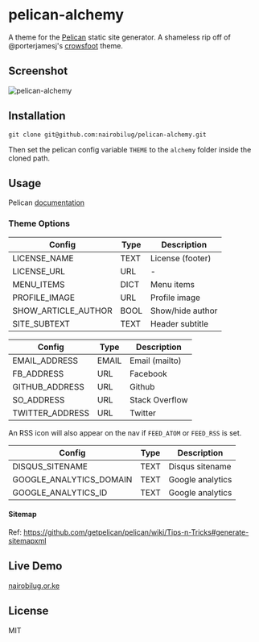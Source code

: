 # pelican-alchemy

A theme for the [Pelican](http://getpelican.com) static site generator. A shameless rip off of @porterjamesj's [crowsfoot](http://github.com/porterjamesj/crowsfoot) theme.


## Screenshot

![pelican-alchemy](screenshot.png)


## Installation

`git clone git@github.com:nairobilug/pelican-alchemy.git`

Then set the pelican config variable `THEME` to the `alchemy` folder inside the cloned path.


## Usage

Pelican [documentation](http://docs.getpelican.com/en/latest/)


### Theme Options

| Config                    | Type       | Description               |
| ------------------------- | ---------- | ------------------------- |
| LICENSE_NAME              | TEXT       | License (footer)          |
| LICENSE_URL               | URL        | -                         |
| MENU_ITEMS                | DICT       | Menu items                |
| PROFILE_IMAGE             | URL        | Profile image             |
| SHOW_ARTICLE_AUTHOR       | BOOL       | Show/hide author          |
| SITE_SUBTEXT              | TEXT       | Header subtitle           |

| Config                    | Type       | Description               |
| ------------------------- | ---------- | ------------------------- |
| EMAIL_ADDRESS             | EMAIL      | Email (mailto)            |
| FB_ADDRESS                | URL        | Facebook                  |
| GITHUB_ADDRESS            | URL        | Github                    |
| SO_ADDRESS                | URL        | Stack Overflow            |
| TWITTER_ADDRESS           | URL        | Twitter                   |

An RSS icon will also appear on the nav if `FEED_ATOM` or `FEED_RSS` is set.

| Config                    | Type       | Description               |
| ------------------------- | ---------- | ------------------------- |
| DISQUS_SITENAME           | TEXT       | Disqus sitename           |
| GOOGLE_ANALYTICS_DOMAIN   | TEXT       | Google analytics          |
| GOOGLE_ANALYTICS_ID       | TEXT       | Google analytics          |



#### Sitemap

Ref: https://github.com/getpelican/pelican/wiki/Tips-n-Tricks#generate-sitemapxml


## Live Demo

[nairobilug.or.ke](http://nairobilug.or.ke)


## License

MIT
